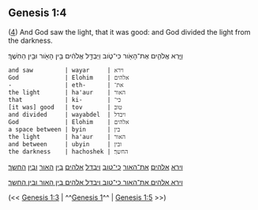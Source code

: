 ## Genesis 1:4

([4](http://biblehub.com/text/genesis/1-4.htm)) And God saw the light, that it was good: and God divided the light from the darkness.

וַיַּ֧רְא אֱלֹהִ֛ים אֶת־הָאֹ֖ור כִּי־טֹ֑וב וַיַּבְדֵּ֣ל אֱלֹהִ֔ים בֵּ֥ין הָאֹ֖ור וּבֵ֥ין הַחֹֽשֶׁךְ׃

	and saw         | wayar     | וירא
	God             | Elohim    | אלהים
	-               | eth-      | את־
	the light       | ha'aur    | האור
	that            | ki-       | כי־
	[it was] good   | tov       | טוב
	and divided     | wayabdel  | ויבדל
	God             | Elohim    | אלהים
	a space between | byin      | בין
	the light       | ha'aur    | האור
	and between     | ubyin     | ובין
	the darkness    | hachoshek | החשך׃

[וירא](/keys/WIRA) [אלהים](/keys/ALHIM) [את־האור](/keys/ATh-HAVR) [כי־טוב](/keys/KI.TVB) [ויבדל](/keys/VIBDL) [אלהים](/keys/ALHIM) [בין](/keys/BIN) [האור](/keys/HAVR) [ובין](/keys/VBIN) [החשך](/keys/HChShK)׃

[וירא אלהים את־האור כי־טוב ויבדל אלהים בין האור ובין החשך](/keys/WIRA.ALHIM.ATh-HAVR.KI-TVB.VIBDL.ALHIM.BIN.HAVR.VBIN.HChShK)׃

(<< [Genesis 1:3](/genesis/1/3) | ^^[Genesis 1](/genesis/1)^^ | [Genesis 1:5](/genesis/1/5) >>)
